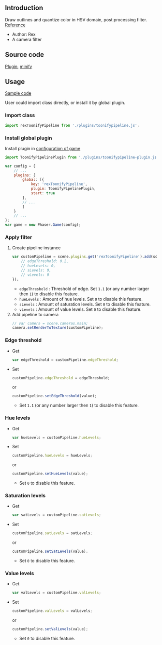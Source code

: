 ## Introduction

Draw outlines and quantize color in HSV domain, post processing filter. [Reference](https://www.geeks3d.com/20140523/glsl-shader-library-toonify-post-processing-filter/)

- Author: Rex
- A camera filter

## Source code

[Plugin](https://github.com/rexrainbow/phaser3-rex-notes/blob/master/plugins/toonifypipeline-plugin.js), [minify](https://github.com/rexrainbow/phaser3-rex-notes/blob/master/plugins/dist/rextoonifypipelineplugin.min.js)

## Usage

[Sample code](https://github.com/rexrainbow/phaser3-rex-notes/tree/master/examples/shader-toonify)

User could import class directly, or install it by global plugin.

### Import class

```javascript
import rexToonifyPipeline from './plugins/toonifypipeline.js';
```

### Install global plugin

Install plugin in [configuration of game](game.md#configuration)

```javascript
import ToonifyPipelinePlugin from './plugins/toonifypipeline-plugin.js';

var config = {
    // ...
    plugins: {
        global: [{
            key: 'rexToonifyPipeline',
            plugin: ToonifyPipelinePlugin,
            start: true
        },
        // ...
        ]
    }
    // ...
};
var game = new Phaser.Game(config);
```

### Apply filter

1. Create pipeline instance
    ```javascript
    var customPipeline = scene.plugins.get('rexToonifyPipeline').add(scene, key, {
        // edgeThreshold: 0.2,
        // hueLevels: 0,
        // sLevels: 0,
        // vLevels: 0
    });
    ```
    - `edgeThreshold` : Threshold of edge. Set `1.1` (or any number larger then `1`) to disable this feature.
    - `hueLevels` : Amount of hue levels. Set `0` to disable this feature.
    - `sLevels` : Amount of saturation levels. Set `0` to disable this feature.
    - `vLevels` : Amount of value levels. Set `0` to disable this feature.
2. Add pipeline to camera
    ```javascript
    // var camera = scene.cameras.main;
    camera.setRenderToTexture(customPipeline);
    ```

### Edge threshold

- Get
    ```javascript
    var edgeThreshold = customPipeline.edgeThreshold;
    ```
- Set
    ```javascript
    customPipeline.edgeThreshold = edgeThreshold;
    ```
    or
    ```javascript
    customPipeline.setEdgeThreshold(value);
    ```
    - Set `1.1` (or any number larger then `1`) to disable this feature.

### Hue levels

- Get
    ```javascript
    var hueLevels = customPipeline.hueLevels;
    ```
- Set
    ```javascript
    customPipeline.hueLevels = hueLevels;
    ```
    or
    ```javascript
    customPipeline.setHueLevels(value);
    ```
    - Set `0` to disable this feature.

### Saturation levels

- Get
    ```javascript
    var satLevels = customPipeline.satLevels;
    ```
- Set
    ```javascript
    customPipeline.satLevels = satLevels;
    ```
    or
    ```javascript
    customPipeline.setSatLevels(value);
    ```
    - Set `0` to disable this feature.

### Value levels

- Get
    ```javascript
    var valLevels = customPipeline.valLevels;
    ```
- Set
    ```javascript
    customPipeline.valLevels = valLevels;
    ```
    or
    ```javascript
    customPipeline.setValLevels(value);
    ```
    - Set `0` to disable this feature.



